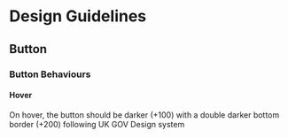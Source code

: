 # Design Guidelines

## Button

### Button Behaviours

#### Hover

On hover, the button should be darker (+100) with a double darker bottom border (+200) following UK GOV Design system

